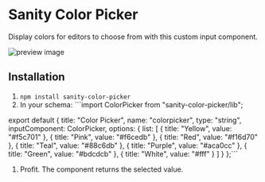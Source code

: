# Sanity Color Picker

Display colors for editors to choose from with this custom input component.

![preview image](https://github.com/KimPaow/sanity-color-picker/raw/master/src/images/preview.png)

## Installation

1. `npm install sanity-color-picker`
1. In your schema: ```import ColorPicker from "sanity-color-picker/lib";

export default {
title: "Color Picker",
name: "colorpicker",
type: "string",
inputComponent: ColorPicker,
options: {
list: [
{ title: "Yellow", value: "#f5c701" },
{ title: "Pink", value: "#f6cedb" },
{ title: "Red", value: "#f16d70" },
{ title: "Teal", value: "#88c6db" },
{ title: "Purple", value: "#aca0cc" },
{ title: "Green", value: "#bdcdcb" },
{ title: "White", value: "#fff" }
]
}
};```

1. Profit. The component returns the selected value.
